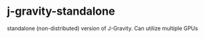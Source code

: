 # j-gravity-standalone
standalone (non-distributed) version of J-Gravity. Can utilize multiple GPUs
